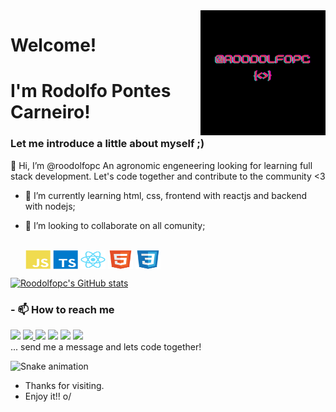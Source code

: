 <img align="right" width="200" height="200" src="Roodolfopc.png">
 
# Welcome!
 
# I'm Rodolfo Pontes Carneiro!
### Let me introduce a little about myself ;)
 
👋 Hi, I’m @roodolfopc
An agronomic engeneering looking for learning full stack development.
Let's code together and contribute to the community <3

- 🌱 I’m currently learning html, css, frontend with reactjs and backend with nodejs;
- 💞️ I’m looking to collaborate on all comunity;


  <div style="display: inline_block"><br>
  <img align="center" alt="Roodolfopc-Js" height="30" width="40" src="https://raw.githubusercontent.com/devicons/devicon/master/icons/javascript/javascript-plain.svg">
  <img align="center" alt="Roodolfopc-Ts" height="30" width="40" src="https://raw.githubusercontent.com/devicons/devicon/master/icons/typescript/typescript-plain.svg">
  <img align="center" alt="Roodolfopc-React" height="30" width="40" src="https://raw.githubusercontent.com/devicons/devicon/master/icons/react/react-original.svg">
  <img align="center" alt="Roodolfopc-HTML" height="30" width="40" src="https://raw.githubusercontent.com/devicons/devicon/master/icons/html5/html5-original.svg">
  <img align="center" alt="Roodolfopc-CSS" height="30" width="40" src="https://raw.githubusercontent.com/devicons/devicon/master/icons/css3/css3-original.svg">
   </div> 
 
  <div align="right" alt="insignia de status de rodolfo pontes">
[![Roodolfopc's GitHub stats](https://github-readme-stats.vercel.app/api?username=roodolfopc&show_icons=true&theme=dracula&include_all_commits=true)](https://github.com/roodolfopc/github-readme-stats)
  </div>

 
### - 📫 How to reach me
 
 <div> 
  <a href="https://instagram.com/roodolfopc" target="_blank"><img src="https://img.shields.io/badge/-Instagram-%23E4405F?style=for-the-badge&logo=instagram&logoColor=white" target="_blank"></a>
  <a href="https://api.whatsapp.com/send?phone=55+16+981701419&text=Falaaa Rodolfo!" tagert="_blank"><img src="https://img.shields.io/badge/WhatsApp-25D366?style=for-the-badge&logo=whatsapp&logoColor=white">
 	<a href="https://www.twitch.tv/roodolfopc" target="_blank"><img src="https://img.shields.io/badge/Twitch-9146FF?style=for-the-badge&logo=twitch&logoColor=white" target="_blank"></a>
 <a href="https://discord.gg/856534312715550781" target="_blank"><img src="https://img.shields.io/badge/Discord-7289DA?style=for-the-badge&logo=discord&logoColor=white" target="_blank"></a> 
  <a href = "mailto:rodolfopontesc@outlook.com"><img src="https://img.shields.io/badge/Microsoft_Outlook-0078D4?style=for-the-badge&logo=microsoft-outlook&logoColor=white" target="_blank"></a>
  <a href="https://www.linkedin.com/in/roodolfopc" target="_blank"><img src="https://img.shields.io/badge/-LinkedIn-%230077B5?style=for-the-badge&logo=linkedin&logoColor=white" target="_blank"></a> 
</div>
       ... send me a message and lets code together!
   
   
   
   
 
  ![Snake animation](https://github.com/roodolfopc/roodolfopc/blob/output/github-contribution-grid-snake.svg)
   

 
- Thanks for visiting. 
- Enjoy it!! o/

